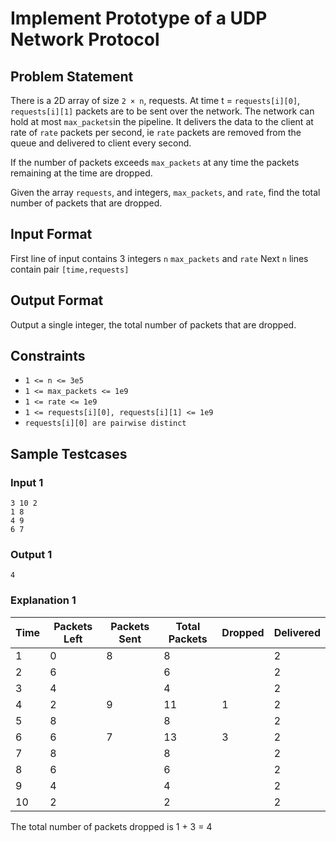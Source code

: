 # Implement Prototype of a UDP Network Protocol

## Problem Statement

There is a 2D array of size `2 × n`, requests. At time t = `requests[i][0]`, `requests[i][1]` packets are to be sent over the network. The network can hold at most `max_packets`in the pipeline. It delivers the data to the client at rate of `rate` packets per second, ie `rate` packets are removed from the queue and delivered to client every second.

If the number of packets exceeds `max_packets` at any time the packets remaining at the time are dropped.

Given the array `requests`, and integers, `max_packets`, and `rate`, find the total number of packets that are dropped.

## Input Format

First line of input contains 3 integers `n` `max_packets` and `rate`
Next `n` lines contain pair `[time,requests]`

## Output Format

Output a single integer, the total number of packets that are dropped.

## Constraints

- `1 <= n <= 3e5`
- `1 <= max_packets <= 1e9`
- `1 <= rate <= 1e9`
- `1 <= requests[i][0], requests[i][1] <= 1e9`
- `requests[i][0] are pairwise distinct`

## Sample Testcases

### Input 1

```
3 10 2
1 8
4 9
6 7
```

### Output 1

```
4
```

### Explanation 1

| Time | Packets Left | Packets Sent | Total Packets | Dropped | Delivered |
| ---- | ------------ | ------------ | ------------- | ------- | --------- |
| 1    | 0            | 8            | 8             |         | 2         |
| 2    | 6            |              | 6             |         | 2         |
| 3    | 4            |              | 4             |         | 2         |
| 4    | 2            | 9            | 11            | 1       | 2         |
| 5    | 8            |              | 8             |         | 2         |
| 6    | 6            | 7            | 13            | 3       | 2         |
| 7    | 8            |              | 8             |         | 2         |
| 8    | 6            |              | 6             |         | 2         |
| 9    | 4            |              | 4             |         | 2         |
| 10   | 2            |              | 2             |         | 2         |

The total number of packets dropped is 1 + 3 = 4

